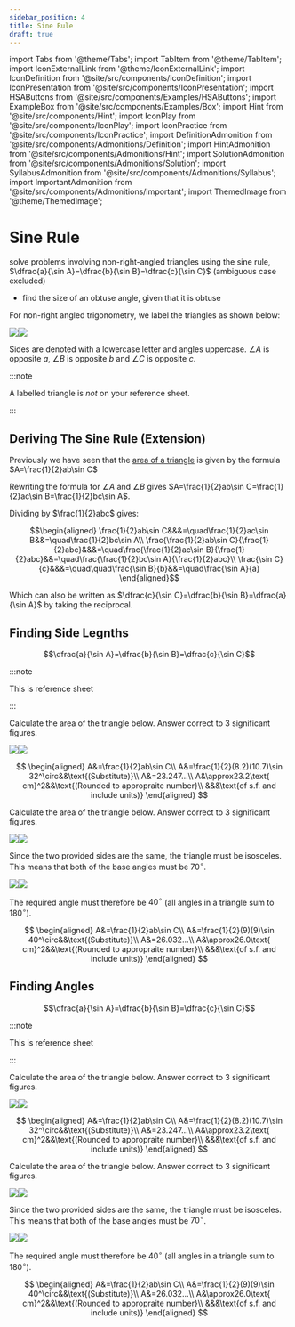 ```yaml
---
sidebar_position: 4
title: Sine Rule
draft: true
---
```


import Tabs from '@theme/Tabs';
import TabItem from '@theme/TabItem';
import IconExternalLink from '@theme/IconExternalLink';
import IconDefinition from '@site/src/components/IconDefinition';
import IconPresentation from '@site/src/components/IconPresentation';
import HSAButtons from '@site/src/components/Examples/HSAButtons';
import ExampleBox from '@site/src/components/Examples/Box';
import Hint from '@site/src/components/Hint';
import IconPlay from '@site/src/components/IconPlay';
import IconPractice from '@site/src/components/IconPractice';
import DefinitionAdmonition from '@site/src/components/Admonitions/Definition';
import HintAdmonition from '@site/src/components/Admonitions/Hint';
import SolutionAdmonition from '@site/src/components/Admonitions/Solution';
import SyllabusAdmonition from '@site/src/components/Admonitions/Syllabus';
import ImportantAdmonition from '@site/src/components/Admonitions/Important';
import ThemedImage from '@theme/ThemedImage';

# Sine Rule

<SyllabusAdmonition>

solve problems involving non-right-angled triangles using the sine rule, $\dfrac{a}{\sin A}=\dfrac{b}{\sin B}=\dfrac{c}{\sin C}$ (ambiguous case excluded)
* find the size of an obtuse angle, given that it is obtuse

</SyllabusAdmonition>

For non-right angled trigonometry, we label the triangles as shown below:

![](./files/img/labelled-non-right_light.png#light-mode-only-md)![](./files/img/labelled-non-right_dark.png#dark-mode-only-md)

<ImportantAdmonition>

Sides are denoted with a lowercase letter and angles uppercase. $\angle A$ is opposite $a$, $\angle B$ is opposite $b$ and $\angle C$ is opposite $c$.

:::note

A labelled triangle is *not* on your reference sheet.

:::
</ImportantAdmonition>

## Deriving The Sine Rule (Extension)

Previously we have seen that the [area of a triangle](/standard2/measurement/ms-m6/area-of-triangle#deriving-the-formula-extension) is given by the formula $A=\frac{1}{2}ab\sin C$

Rewriting the formula for $\angle A$ and $\angle B$ gives $A=\frac{1}{2}ab\sin C=\frac{1}{2}ac\sin B=\frac{1}{2}bc\sin A$.

Dividing by $\frac{1}{2}abc$ gives:

$$\begin{aligned}
\frac{1}{2}ab\sin C&&&=\quad\frac{1}{2}ac\sin B&&=\quad\frac{1}{2}bc\sin A\\
\frac{\frac{1}{2}ab\sin C}{\frac{1}{2}abc}&&&=\quad\frac{\frac{1}{2}ac\sin B}{\frac{1}{2}abc}&&=\quad\frac{\frac{1}{2}bc\sin A}{\frac{1}{2}abc}\\
\frac{\sin C}{c}&&&=\quad\quad\frac{\sin B}{b}&&=\quad\frac{\sin A}{a}
\end{aligned}$$

Which can also be written as $\dfrac{c}{\sin C}=\dfrac{b}{\sin B}=\dfrac{a}{\sin A}$ by taking the reciprocal.

## Finding Side Legnths

<ImportantAdmonition>

$$\dfrac{a}{\sin A}=\dfrac{b}{\sin B}=\dfrac{c}{\sin C}$$

:::note

This is <a to="https://educationstandards.nsw.edu.au/wps/wcm/connect/f2eb9621-9b03-4d1a-a76c-099b0a4d7c3d/mathematics-standard-1-and-2-reference-sheet-nov-2019.pdf?MOD=AJPERES&CVID=">reference sheet<IconExternalLink /></a>

:::
</ImportantAdmonition>

<!-- To apply the formula you will first need to label the side lengths and angles of a given triangle appropriately. -->

<ExampleBox>

<Tabs>
<TabItem value="ex1" label="Example 1" default>

Calculate the area of the triangle below. Answer correct to 3 significant figures.

![](./files/img/area-ex1_light.png#light-mode-only-sm)![](./files/img/area-ex1_dark.png#dark-mode-only-sm)

<SolutionAdmonition>

$$
\begin{aligned}
A&=\frac{1}{2}ab\sin C\\
A&=\frac{1}{2}(8.2)(10.7)\sin 32^\circ&&\text{(Substitute)}\\
A&=23.247...\\
A&\approx23.2\text{ cm}^2&&\text{(Rounded to appropraite number}\\
&&&\text{of s.f. and include units)}
\end{aligned}
$$

</SolutionAdmonition>

</TabItem>
<TabItem value="ex2" label="Example 2">

Calculate the area of the triangle below. Answer correct to 3 significant figures.

![](./files/img/area-ex2_light.png#light-mode-only-sm)![](./files/img/area-ex2_dark.png#dark-mode-only-sm)

<SolutionAdmonition>

Since the two provided sides are the same, the triangle must be isosceles. This means that both of the base angles must be $70^\circ$.

![](./files/img/area-ex2-sol1_light.png#light-mode-only-sm)![](./files/img/area-ex2-sol1_dark.png#dark-mode-only-sm)

The required angle must therefore be $40^\circ$ (all angles in a triangle sum to $180^\circ$).

$$
\begin{aligned}
A&=\frac{1}{2}ab\sin C\\
A&=\frac{1}{2}(9)(9)\sin 40^\circ&&\text{(Substitute)}\\
A&=26.032...\\
A&\approx26.0\text{ cm}^2&&\text{(Rounded to appropraite number}\\
&&&\text{of s.f. and include units)}
\end{aligned}
$$

</SolutionAdmonition>

</TabItem>

<!-- <TabItem value="practice" label=<span><IconPractice/> Practice</span>>

This is a banana 🍌

<HSAButtons
hint={<div>

$hint$

</div>}
answer={<div>

answer

</div>}
url={'https://www.youtube.com/watch?v=j9D7Ooyyr5M'}
/>

</TabItem> -->

</Tabs>

</ExampleBox>


## Finding Angles

<ImportantAdmonition>

$$\dfrac{a}{\sin A}=\dfrac{b}{\sin B}=\dfrac{c}{\sin C}$$

:::note

This is <a to="https://educationstandards.nsw.edu.au/wps/wcm/connect/f2eb9621-9b03-4d1a-a76c-099b0a4d7c3d/mathematics-standard-1-and-2-reference-sheet-nov-2019.pdf?MOD=AJPERES&CVID=">reference sheet<IconExternalLink /></a>

:::
</ImportantAdmonition>

<!-- To apply the formula you will first need to label the side lengths and angles of a given triangle appropriately. -->

<ExampleBox>

<Tabs>
<TabItem value="ex1" label="Example 1" default>

Calculate the area of the triangle below. Answer correct to 3 significant figures.

![](./files/img/area-ex1_light.png#light-mode-only-sm)![](./files/img/area-ex1_dark.png#dark-mode-only-sm)

<SolutionAdmonition>

$$
\begin{aligned}
A&=\frac{1}{2}ab\sin C\\
A&=\frac{1}{2}(8.2)(10.7)\sin 32^\circ&&\text{(Substitute)}\\
A&=23.247...\\
A&\approx23.2\text{ cm}^2&&\text{(Rounded to appropraite number}\\
&&&\text{of s.f. and include units)}
\end{aligned}
$$

</SolutionAdmonition>

</TabItem>
<TabItem value="ex2" label="Example 2">

Calculate the area of the triangle below. Answer correct to 3 significant figures.

![](./files/img/area-ex2_light.png#light-mode-only-sm)![](./files/img/area-ex2_dark.png#dark-mode-only-sm)

<SolutionAdmonition>

Since the two provided sides are the same, the triangle must be isosceles. This means that both of the base angles must be $70^\circ$.

![](./files/img/area-ex2-sol1_light.png#light-mode-only-sm)![](./files/img/area-ex2-sol1_dark.png#dark-mode-only-sm)

The required angle must therefore be $40^\circ$ (all angles in a triangle sum to $180^\circ$).

$$
\begin{aligned}
A&=\frac{1}{2}ab\sin C\\
A&=\frac{1}{2}(9)(9)\sin 40^\circ&&\text{(Substitute)}\\
A&=26.032...\\
A&\approx26.0\text{ cm}^2&&\text{(Rounded to appropraite number}\\
&&&\text{of s.f. and include units)}
\end{aligned}
$$

</SolutionAdmonition>

</TabItem>

<!-- <TabItem value="practice" label=<span><IconPractice/> Practice</span>>

This is a banana 🍌

<HSAButtons
hint={<div>

$hint$

</div>}
answer={<div>

answer

</div>}
url={'https://www.youtube.com/watch?v=j9D7Ooyyr5M'}
/>

</TabItem> -->

</Tabs>

</ExampleBox>
